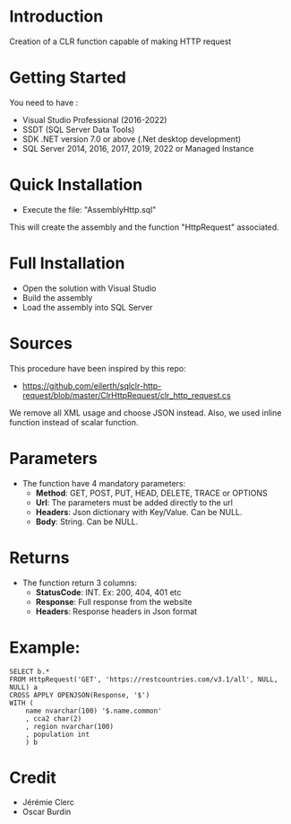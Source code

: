 # Introduction 
Creation of a CLR function capable of making HTTP request

# Getting Started
You need to have : 
- Visual Studio Professional (2016-2022)
- SSDT (SQL Server Data Tools)
- SDK .NET version 7.0 or above (.Net desktop development)
- SQL Server 2014, 2016, 2017, 2019, 2022 or Managed Instance

# Quick Installation
- Execute the file: "AssemblyHttp.sql"

This will create the assembly and the function "HttpRequest" associated.

# Full Installation
- Open the solution with Visual Studio
- Build the assembly
- Load the assembly into SQL Server

# Sources
This procedure have been inspired by this repo:
- https://github.com/eilerth/sqlclr-http-request/blob/master/ClrHttpRequest/clr_http_request.cs

We remove all XML usage and choose JSON instead. Also, we used inline function instead of scalar function.

# Parameters
- The function have 4 mandatory parameters:
  - **Method**: GET, POST, PUT, HEAD, DELETE, TRACE or OPTIONS
  - **Url**: The parameters must be added directly to the url
  - **Headers**: Json dictionary with Key/Value. Can be NULL.
  - **Body**: String. Can be NULL.

# Returns
- The function return 3 columns:
  - **StatusCode**: INT. Ex: 200, 404, 401 etc
  - **Response**: Full response from the website
  - **Headers**: Response headers in Json format

# Example:
```
SELECT b.*
FROM HttpRequest('GET', 'https://restcountries.com/v3.1/all', NULL, NULL) a
CROSS APPLY OPENJSON(Response, '$')
WITH (
	name nvarchar(100) '$.name.common'
	, cca2 char(2)
	, region nvarchar(100)
	, population int
	) b
```

# Credit
- Jérémie Clerc
- Oscar Burdin 
